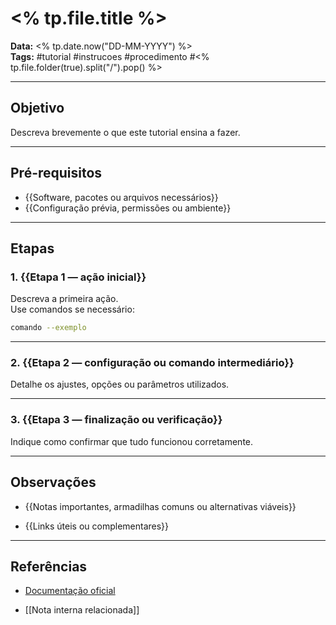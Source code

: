 
# <% tp.file.title %>

**Data:** <% tp.date.now("DD-MM-YYYY") %>  
**Tags:** #tutorial #instrucoes #procedimento #<% tp.file.folder(true).split("/").pop() %>

---

## Objetivo

Descreva brevemente o que este tutorial ensina a fazer.

---

## Pré-requisitos

- {{Software, pacotes ou arquivos necessários}}
- {{Configuração prévia, permissões ou ambiente}}

---

## Etapas

### 1. {{Etapa 1 — ação inicial}}

Descreva a primeira ação.  
Use comandos se necessário:

```bash
comando --exemplo
````

---

### 2. {{Etapa 2 — configuração ou comando intermediário}}

Detalhe os ajustes, opções ou parâmetros utilizados.

---

### 3. {{Etapa 3 — finalização ou verificação}}

Indique como confirmar que tudo funcionou corretamente.

---

## Observações

- {{Notas importantes, armadilhas comuns ou alternativas viáveis}}
    
- {{Links úteis ou complementares}}
    

---

## Referências

- [Documentação oficial](https://.../)
    
- [[Nota interna relacionada]]
    